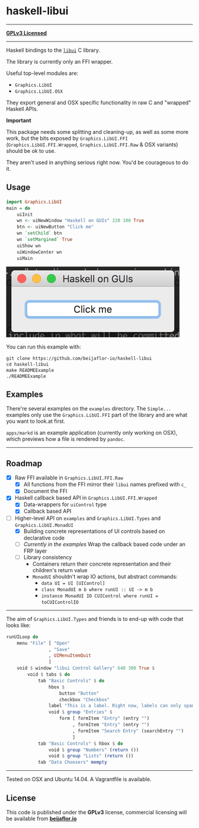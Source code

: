 # haskell-libui
- - -
[**GPLv3 Licensed**](#License)
- - -

Haskell bindings to the [`libui`](https://github.com/andlabs/libui) C library.

The library is currently only an FFI wrapper.

Useful top-level modules are:
- `Graphics.LibUI`
- `Graphics.LibUI.OSX`

They export general and OSX specific functionality in raw C and "wrapped"
Haskell APIs.

**Important**

This package needs some splitting and cleaning-up, as well as some more work,
but the bits exposed by `Graphics.LibUI.FFI` (`Graphics.LibUI.FFI.Wrapped`,
`Graphics.LibUI.FFI.Raw` & OSX variants) should be ok to use.

They aren't used in anything serious right now. You'd be courageous to do it.

## Usage
```haskell
import Graphics.LibUI
main = do
    uiInit
    wn <- uiNewWindow "Haskell on GUIs" 220 100 True
    btn <- uiNewButton "Click me"
    wn `setChild` btn
    wn `setMargined` True
    uiShow wn
    uiWindowCenter wn
    uiMain
```
![](/screenshot.png)

You can run this example with:
```
git clone https://github.com/beijaflor-io/haskell-libui
cd haskell-libui
make READMEExample
./READMEExample
```

## Examples

There're several examples on the `examples` directory. The `Simple...` examples
only use the `Graphics.LibUI.FFI` part of the library and are what you want to
look.at first.

`apps/markd` is an example application (currently only working on OSX), which
previews how a file is rendered by `pandoc`.

- - -
## Roadmap

- [x] Raw FFI available in `Graphics.LibUI.FFI.Raw`
  * [x] All functions from the FFI mirror their `libui` names prefixed with `c_`
  * [x] Document the FFI
- [x] Haskell callback based API in `Graphics.LibUI.FFI.Wrapped`
  * [x] Data-wrappers for `uiControl` type
  * [x] Callback based API
- [ ] Higher-level API on `examples` and `Graphics.LibUI.Types` and
      `Graphics.LibUI.MonadUI`
  * [x] Building concrete representations of UI controls based on declarative
        code
  * [ ] _Currently in the examples_ Wrap the callback based code under an FRP
        layer
  * [ ] Library consistency
      - Containers return their concrete representation and their children's
        return value
      - `MonadUI` shouldn't wrap IO actions, but abstract commands:
        * `data UI = UI [UIControl]`
        * `class MonadUI m b where runUI :: UI -> m b`
        * `instance MonadUI IO CUIControl where runUI = toCUIControlIO`

- - -

The aim of `Graphics.LibUI.Types` and friends is to end-up with code that looks
like:
```haskell
runUILoop do
    menu "File" [ "Open"
                , "Save"
                , UIMenuItemQuit
                ]
    void $ window "libui Control Gallery" 640 300 True $
        void $ tabs $ do
            tab "Basic Controls" $ do
                hbox $
                    button "Button"
                    checkbox "Checkbox"
                label "This is a label. Right now, labels can only span one line."
                void $ group "Entries" $
                    form [ formItem "Entry" (entry "")
                         , formItem "Entry" (entry "")
                         , formItem "Search Entry" (searchEntry "")
                         ]
            tab "Basic Controls" $ hbox $ do
                void $ group "Numbers" (return ())
                void $ group "Lists" (return ())
            tab "Data Choosers" mempty
```

- - -

Tested on OSX and Ubuntu 14.04. A Vagrantfile is available.

## License
This code is published under the **GPLv3** license, commercial licensing will be
available from [**beijaflor.io**](https://beijaflor.io)
